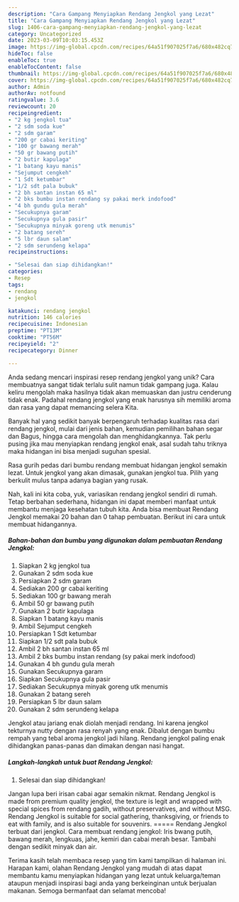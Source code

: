 ```yaml
---
description: "Cara Gampang Menyiapkan Rendang Jengkol yang Lezat"
title: "Cara Gampang Menyiapkan Rendang Jengkol yang Lezat"
slug: 1406-cara-gampang-menyiapkan-rendang-jengkol-yang-lezat
category: Uncategorized
date: 2023-03-09T10:03:15.453Z
image: https://img-global.cpcdn.com/recipes/64a51f907025f7a6/680x482cq70/rendang-jengkol-foto-resep-utama.jpg
hideToc: false
enableToc: true
enableTocContent: false
thumbnail: https://img-global.cpcdn.com/recipes/64a51f907025f7a6/680x482cq70/rendang-jengkol-foto-resep-utama.jpg
cover: https://img-global.cpcdn.com/recipes/64a51f907025f7a6/680x482cq70/rendang-jengkol-foto-resep-utama.jpg
author: Admin
authorAv: notfound
ratingvalue: 3.6
reviewcount: 20
recipeingredient:
- "2 kg jengkol tua"
- "2 sdm soda kue"
- "2 sdm garam"
- "200 gr cabai keriting"
- "100 gr bawang merah"
- "50 gr bawang putih"
- "2 butir kapulaga"
- "1 batang kayu manis"
- "Sejumput cengkeh"
- "1 Sdt ketumbar"
- "1/2 sdt pala bubuk"
- "2 bh santan instan 65 ml"
- "2 bks bumbu instan rendang sy pakai merk indofood"
- "4 bh gundu gula merah"
- "Secukupnya garam"
- "Secukupnya gula pasir"
- "Secukupnya minyak goreng utk menumis"
- "2 batang sereh"
- "5 lbr daun salam"
- "2 sdm serundeng kelapa"
recipeinstructions:

- "Selesai dan siap dihidangkan!"
categories:
- Resep
tags:
- rendang
- jengkol

katakunci: rendang jengkol 
nutrition: 146 calories
recipecuisine: Indonesian
preptime: "PT13M"
cooktime: "PT56M"
recipeyield: "2"
recipecategory: Dinner

---
```





Anda sedang mencari inspirasi resep rendang jengkol yang unik? Cara membuatnya sangat tidak terlalu sulit namun tidak gampang juga. Kalau keliru mengolah maka hasilnya tidak akan memuaskan dan justru cenderung tidak enak. Padahal rendang jengkol yang enak harusnya sih memiliki aroma dan rasa yang dapat memancing selera Kita.





Banyak hal yang sedikit banyak berpengaruh terhadap kualitas rasa dari rendang jengkol, mulai dari jenis bahan, kemudian pemilihan bahan segar dan Bagus, hingga cara mengolah dan menghidangkannya. Tak perlu pusing jika mau menyiapkan rendang jengkol enak,      asal sudah tahu triknya maka hidangan ini bisa menjadi suguhan spesial.














Rasa gurih pedas dari bumbu rendang membuat hidangan jengkol semakin lezat. Untuk jengkol yang akan dimasak, gunakan jengkol tua. Pilih yang berkulit mulus tanpa adanya bagian yang rusak.






Nah, kali ini kita coba, yuk, variasikan rendang jengkol sendiri di rumah. Tetap berbahan sederhana, hidangan ini dapat memberi manfaat untuk membantu menjaga kesehatan tubuh kita. Anda bisa membuat Rendang Jengkol memakai 20 bahan dan 0 tahap pembuatan. Berikut ini cara untuk membuat hidangannya.

<!--inarticleads1-->

##### Bahan-bahan dan bumbu yang digunakan dalam pembuatan Rendang Jengkol:

1. Siapkan 2 kg jengkol tua
1. Gunakan 2 sdm soda kue
1. Persiapkan 2 sdm garam
1. Sediakan 200 gr cabai keriting
1. Sediakan 100 gr bawang merah
1. Ambil 50 gr bawang putih
1. Gunakan 2 butir kapulaga
1. Siapkan 1 batang kayu manis
1. Ambil Sejumput cengkeh
1. Persiapkan 1 Sdt ketumbar
1. Siapkan 1/2 sdt pala bubuk
1. Ambil 2 bh santan instan 65 ml
1. Ambil 2 bks bumbu instan rendang (sy pakai merk indofood)
1. Gunakan 4 bh gundu gula merah
1. Gunakan Secukupnya garam
1. Siapkan Secukupnya gula pasir
1. Sediakan Secukupnya minyak goreng utk menumis
1. Gunakan 2 batang sereh
1. Persiapkan 5 lbr daun salam
1. Gunakan 2 sdm serundeng kelapa


Jengkol atau jariang enak diolah menjadi rendang. Ini karena jengkol tekturnya nutty dengan rasa renyah yang enak. Dibalut dengan bumbu rempah yang tebal aroma jengkol jadi hilang. Rendang jengkol paling enak dihidangkan panas-panas dan dimakan dengan nasi hangat. 

<!--inarticleads2-->

##### Langkah-langkah untuk buat Rendang Jengkol:


1. Selesai dan siap dihidangkan!

Jangan lupa beri irisan cabai agar semakin nikmat. Rendang Jengkol is made from premium quality jengkol, the texture is legit and wrapped with special spices from rendang gadih, without preservatives, and without MSG. Rendang Jengkol is suitable for social gathering, thanksgiving, or friends to eat with family, and is also suitable for souvenirs. ===== Rendang Jengkol terbuat dari jengkol. Cara membuat rendang jengkol: Iris bwang putih, bawang merah, lengkuas, jahe, kemiri dan cabai merah besar. Tambahi dengan sedikit minyak dan air. 

Terima kasih telah membaca resep yang tim kami tampilkan di halaman ini. Harapan kami, olahan Rendang Jengkol yang mudah di atas dapat membantu kamu menyiapkan hidangan yang lezat untuk keluarga/teman ataupun menjadi inspirasi bagi anda yang berkeinginan untuk berjualan makanan. Semoga bermanfaat dan selamat mencoba!
